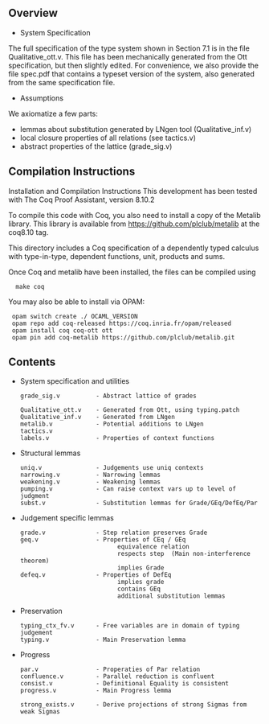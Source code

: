 Overview 
--------

* System Specification 

The full specification of the type system shown in Section 7.1 is in the file
Qualitative_ott.v. This file has been mechanically generated from the Ott
specification, but then slightly edited. For convenience, we also provide the
file spec.pdf that contains a typeset version of the system, also generated
from the same specification file.

* Assumptions

We axiomatize a few parts:
  - lemmas about substitution generated by LNgen tool (Qualitative_inf.v)
  - local closure properties of all relations (see tactics.v)
  - abstract properties of the lattice (grade_sig.v)
    

Compilation Instructions
-----------------------

Installation and Compilation Instructions
This development has been tested with The Coq Proof Assistant, version 8.10.2 

To compile this code with Coq, you also need to install a copy of the Metalib library. This library is available from https://github.com/plclub/metalib at the coq8.10 tag.

This directory includes a Coq specification of a dependently typed calculus with type-in-type, dependent functions, unit, products and sums.

Once Coq and metalib have been installed, the files can be compiled using

      make coq

You may also be able to install via OPAM:

     opam switch create ./ OCAML_VERSION
     opam repo add coq-released https://coq.inria.fr/opam/released
     opam install coq coq-ott ott
     opam pin add coq-metalib https://github.com/plclub/metalib.git


Contents
--------

* System specification and utilities

      grade_sig.v          - Abstract lattice of grades

      Qualitative_ott.v    - Generated from Ott, using typing.patch
      Qualitative_inf.v    - Generated from LNgen
      metalib.v            - Potential additions to LNgen
      tactics.v
      labels.v             - Properties of context functions

* Structural lemmas 

      uniq.v               - Judgements use uniq contexts
      narrowing.v          - Narrowing lemmas
      weakening.v          - Weakening lemmas
      pumping.v            - Can raise context vars up to level of judgment
      subst.v              - Substitution lemmas for Grade/GEq/DefEq/Par

* Judgement specific lemmas

      grade.v              - Step relation preserves Grade
      geq.v                - Properties of CEq / GEq 
                                 equivalence relation
                                 respects step  (Main non-interference theorem)
                                 implies Grade
      defeq.v              - Properties of DefEq
                                 implies grade
                                 contains GEq
                                 additional substitution lemmas

* Preservation

      typing_ctx_fv.v      - Free variables are in domain of typing judgement
      typing.v             - Main Preservation lemma

* Progress

      par.v                - Properaties of Par relation
      confluence.v         - Parallel reduction is confluent
      consist.v            - Definitional Equality is consistent
      progress.v           - Main Progress lemma

      strong_exists.v      - Derive projections of strong Sigmas from weak Sigmas





